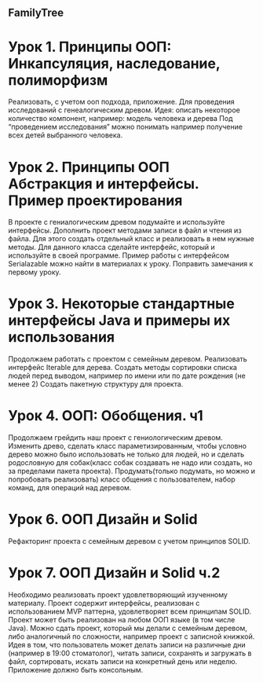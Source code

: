 ## FamilyTree ##

# Урок 1. Принципы ООП: Инкапсуляция, наследование, полиморфизм #


Реализовать, с учетом ооп подхода, приложение.
Для проведения исследований с генеалогическим древом.
Идея: описать некоторое количество компонент, например:
модель человека и дерева
Под “проведением исследования” можно понимать например получение всех детей выбранного человека.


# Урок 2. Принципы ООП Абстракция и интерфейсы. Пример проектирования #


В проекте с гениалогическим древом подумайте и используйте интерфейсы.
Дополнить проект методами записи в файл и чтения из файла. Для этого создать отдельный класс и реализовать в нем нужные методы. Для данного класса сделайте интерфейс, который и используйте в своей программе. Пример работы с интерфейсом Serialazable можно найти в материалах к уроку.
Поправить замечания к первому уроку.


# Урок 3. Некоторые стандартные интерфейсы Java и примеры их использования #


Продолжаем работать с проектом с семейным деревом.
Реализовать интерфейс Iterable для дерева.
Создать методы сортировки списка людей перед выводом, например по имени или по дате рождения (не менее 2)
Создать пакетную структуру для проекта.


# Урок 4. ООП: Обобщения. ч1 #


Продолжаем грейдить наш проект с гениологическим древом. Изменить древо, сделать класс параметизированным, чтобы условно дерево можно было использовать не только для людей, но и сделать родословную для собак(класс собак создавать не надо или создать, но за пределами пакета проекта). Продумать(только подумать, но можно и попробовать реализовать) класс общения с пользователем, набор команд, для операций над деревом.


# Урок 6. ООП Дизайн и Solid #
Рефакторинг проекта с семейным деревом с учетом принципов SOLID.


# Урок 7. ООП Дизайн и Solid ч.2 #
Необходимо реализовать проект удовлетворяющий изученному материалу. Проект содержит интерфейсы, реализован с использованием MVP паттерна, удовлетворяет всем принципам SOLID. Проект может быть реализован на любом ООП языке (в том числе Java). Можно сдать проект, который мы делали с семейным деревом, либо аналогичный по сложности, например проект с записной книжкой. Идея в том, что пользователь может делать записи на различные дни (например в 19:00 стоматолог), читать записи, сохранять и загружать в файл, сортировать, искать записи на конкретный день или неделю.
Приложение должно быть консольным.
